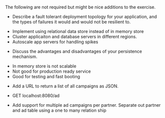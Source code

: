 The following are not required but might be nice additions to the exercise.

* Describe a fault tolerant deployment topology for your application, and the types of failures it would and would not be resilient to.
- Implement using relational data store instead of in memory store
- Cluster applicaiton and database servers in different regions.
- Autoscale app servers for handling spikes

* Discuss the advantages and disadvantages of your persistence mechanism.
- In memory store is not scalable
- Not good for production ready service
- Good for testing and fast booting

* Add a URL to return a list of all campaigns as JSON.
- GET localhost:8080/ad

* Add support for multiple ad campaigns per partner.
Separate out partner and ad table using a one to many relation ship